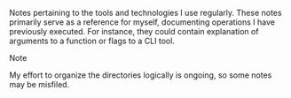 Notes pertaining to the tools and technologies I use regularly. These notes primarily serve as a reference for myself, documenting operations I have previously executed. For instance, they could contain explanation of arguments to a function or flags to a CLI tool.

>[!Note]
My effort to organize the directories logically is ongoing, so some notes may be misfiled.
